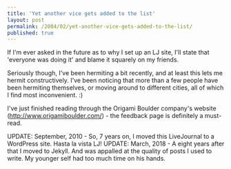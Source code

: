 ```yaml
---
title: 'Yet another vice gets added to the list'
layout: post
permalink: /2004/02/yet-another-vice-gets-added-to-the-list/
published: true
---
```

If I'm ever asked in the future as to why I set up an LJ site, I'll state that 'everyone was doing it' and blame it squarely on my friends.

Seriously though, I've been hermiting a bit recently, and at least this lets me hermit constructively. I've been noticing that more than a few people have been hermiting themselves, or moving around to different cities, all of which I find most inconvenient. :)

I've just finished reading through the Origami Boulder company's website (<a title="Origami Boulder" href="http://www.origamiboulder.com/" target="_blank">http://www.origamiboulder.com/</a>) - the feedback page is definitely a must-read.

UPDATE: September, 2010 - So, 7 years on, I moved this LiveJournal to a WordPress site. Hasta la vista LJ!
UPDATE: March, 2018 - A eight years after that I moved to Jekyll. And was appalled at the quality of posts I used to write. My younger self had too much time on his hands.